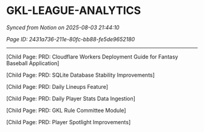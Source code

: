 # GKL-LEAGUE-ANALYTICS

*Synced from Notion on 2025-08-03 21:44:10*

*Page ID: 2431a736-211e-80fc-bb88-fe5de9652180*

---

[Child Page: PRD: Cloudflare Workers Deployment Guide for Fantasy Baseball Application]

[Child Page: PRD: SQLite Database Stability Improvements]

[Child Page: PRD: Daily Lineups Feature]

[Child Page: PRD: Daily Player Stats Data Ingestion]

[Child Page: PRD: GKL Rule Committee Module]

[Child Page: PRD: Player Spotlight Improvements]
